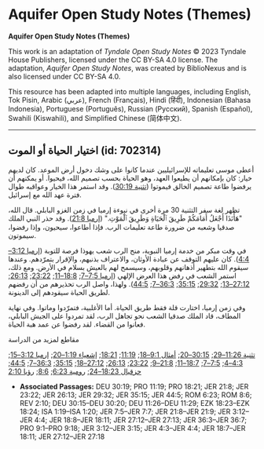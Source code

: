 # Aquifer Open Study Notes (Themes)

**Aquifer Open Study Notes (Themes)**

This work is an adaptation of *Tyndale Open Study Notes* © 2023 Tyndale House Publishers, licensed under the CC BY\-SA 4\.0 license. The adaptation, *Aquifer Open Study Notes*, was created by BiblioNexus and is also licensed under CC BY\-SA 4\.0\.

This resource has been adapted into multiple languages, including English, Tok Pisin, Arabic (عربي), French (Français), Hindi (हिंदी), Indonesian (Bahasa Indonesia), Portuguese (Português), Russian (Русский), Spanish (Español), Swahili (Kiswahili), and Simplified Chinese (简体中文).



--------------------------------

## اختيار الحياة أو الموت (id: 702314)

أعطى موسى تعليماته للإسرائيليين عندما كانوا على وشك دخول أرض الموعد. كان لديهم خيار: كان بإمكانهم أن يطيعوا العهد، وهو الحياة بحسب تصميم الله، فيحيوا. أو يمكنهم أن يرفضوا طاعة تصميم الخالق فيموتوا ([تثنية 30:19](https://ref.ly/Deut30:19)). وقد استمر هذا الخيار وعواقبه طوال فترة عهد الله مع إسرائيل.

تظهر لغة سفر التثنية 30 مرة أخرى في نبوءة إرميا في زمن الغزو البابلي. قال الله، "هَأَنَذَا أَجْعَلُ أَمَامَكُمْ طَرِيقَ ٱلْحَيَاةِ وَطَرِيقَ ٱلْمَوْتِ." ([إرميا 21:8](https://ref.ly/Jer21:8)). وقد حذر النبي الملك صدقيا وشعبه من ضرورة طاعة تعليمات الرب. فإذا أطاعوا، سيحيون، وإذا رفضوا، سيموتون.

في وقت مبكر من خدمة إرميا النبوية، منح الرب شعب يهوذا فرصة للتوبة ([إرميا 3:12–4:4](https://ref.ly/Jer3:12-Jer4:4)). كان عليهم التوقف عن عبادة الأوثان، والاعتراف بذنبهم، والإقرار بتمرّدهم. وعندها سيقوم الله بتطهير أذهانهم وقلوبهم، وسيسمح لهم بالعيش بسلام في الأرض. ومع ذلك، استمر الشعب في رفض هذا العرض الإلهي ([إرميا 7:5–7](https://ref.ly/Jer7:5-Jer7:7); [18:8–11](https://ref.ly/Jer18:8-Jer18:11); [23:22](https://ref.ly/Jer23:22); [26:13](https://ref.ly/Jer26:13); [27:12–13](https://ref.ly/Jer27:12-Jer27:13); [29:32](https://ref.ly/Jer29:32); [35:15](https://ref.ly/Jer35:15); [36:3–7](https://ref.ly/Jer36:3-Jer36:7); [44:5](https://ref.ly/Jer44:5)). ولهذا، واصل الرب تحذيرهم من أن رفضهم لطريق الحياة سيقودهم إلى الدينونة.

وفي زمن إرميا، اختارت قلة فقط طريق الحياة. أما الأغلبية، فتمرّدوا وماتوا. وفي نهاية المطاف، قاد الملك صدقيا الشعب نحو تجاهل الرب، لقد تمردوا على الجيش البابلي، فعانوا من القضاء. لقد رفضوا عن عمد هبة الحياة.

مقاطع لمزيد من الدراسة

[تثنية 11:26–29](https://ref.ly/Deut11:26-Deut11:29); [30:15–20](https://ref.ly/Deut30:15-Deut30:20); [أمثال 9:1–18](https://ref.ly/Prov9:1-Prov9:18); [11:19](https://ref.ly/Prov11:19); [18:21](https://ref.ly/Prov18:21); [إشعياء 1:19–20](https://ref.ly/Isa1:19-Isa1:20); [إرميا 3:12–15](https://ref.ly/Jer3:12-Jer3:15); [4:3–4](https://ref.ly/Jer4:3-Jer4:4); [7:5–7](https://ref.ly/Jer7:5-Jer7:7); [18:7–11](https://ref.ly/Jer18:7-Jer18:11); [21:8–9](https://ref.ly/Jer21:8-Jer21:9); [23:22](https://ref.ly/Jer23:22); [26:13](https://ref.ly/Jer26:13); [27:12–18](https://ref.ly/Jer27:12-Jer27:18); [35:15](https://ref.ly/Jer35:15); [36:3–7](https://ref.ly/Jer36:3-Jer36:7); [44:5](https://ref.ly/Jer44:5); [حزقيال 18:23–24](https://ref.ly/Ezek18:23-Ezek18:24); [رومية 6:23](https://ref.ly/Rom6:23); [8:6](https://ref.ly/Rom8:6); [رؤيا 2:10](https://ref.ly/Rev2:10)

* **Associated Passages:** DEU 30:19; PRO 11:19; PRO 18:21; JER 21:8; JER 23:22; JER 26:13; JER 29:32; JER 35:15; JER 44:5; ROM 6:23; ROM 8:6; REV 2:10; DEU 30:15–DEU 30:20; DEU 11:26–DEU 11:29; EZK 18:23–EZK 18:24; ISA 1:19–ISA 1:20; JER 7:5–JER 7:7; JER 21:8–JER 21:9; JER 3:12–JER 4:4; JER 18:8–JER 18:11; JER 27:12–JER 27:13; JER 36:3–JER 36:7; PRO 9:1–PRO 9:18; JER 3:12–JER 3:15; JER 4:3–JER 4:4; JER 18:7–JER 18:11; JER 27:12–JER 27:18

